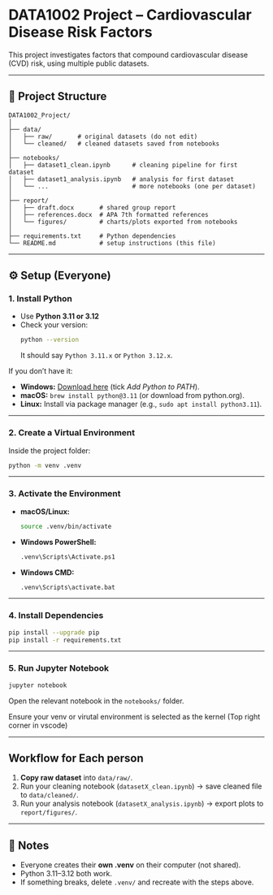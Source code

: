 # DATA1002 Project – Cardiovascular Disease Risk Factors

This project investigates factors that compound cardiovascular disease (CVD) risk, using multiple public datasets.

---

## 📂 Project Structure
```
DATA1002_Project/
│
├── data/
│   ├── raw/       # original datasets (do not edit)
│   └── cleaned/   # cleaned datasets saved from notebooks
│
├── notebooks/
│   ├── dataset1_clean.ipynb      # cleaning pipeline for first dataset
│   ├── dataset1_analysis.ipynb   # analysis for first dataset
│   └── ...                       # more notebooks (one per dataset)
│
├── report/
│   ├── draft.docx       # shared group report
│   ├── references.docx  # APA 7th formatted references
│   └── figures/         # charts/plots exported from notebooks
│
├── requirements.txt     # Python dependencies
└── README.md            # setup instructions (this file)
```

---

## ⚙️ Setup (Everyone)

### 1. Install Python
- Use **Python 3.11 or 3.12**  
- Check your version:
  ```bash
  python --version
  ```
  It should say `Python 3.11.x` or `Python 3.12.x`.

If you don’t have it:

- **Windows:** [Download here](https://www.python.org/downloads/windows/) (tick *Add Python to PATH*).  
- **macOS:** `brew install python@3.11` (or download from python.org).  
- **Linux:** Install via package manager (e.g., `sudo apt install python3.11`).  

---

### 2. Create a Virtual Environment
Inside the project folder:
```bash
python -m venv .venv
```

---

### 3. Activate the Environment
- **macOS/Linux:**
  ```bash
  source .venv/bin/activate
  ```
- **Windows PowerShell:**
  ```bash
  .venv\Scripts\Activate.ps1
  ```
- **Windows CMD:**
  ```bash
  .venv\Scripts\activate.bat
  ```

---

### 4. Install Dependencies
```bash
pip install --upgrade pip
pip install -r requirements.txt
```

---

### 5. Run Jupyter Notebook
```bash
jupyter notebook
```
Open the relevant notebook in the `notebooks/` folder.

Ensure your venv or virutal environment is selected as the kernel (Top right corner in vscode)

---

## Workflow for Each person
1. **Copy raw dataset** into `data/raw/`.  
2. Run your cleaning notebook (`datasetX_clean.ipynb`) → save cleaned file to `data/cleaned/`.  
3. Run your analysis notebook (`datasetX_analysis.ipynb`) → export plots to `report/figures/`.  


---

## 📑 Notes
- Everyone creates their **own .venv** on their computer (not shared).  
- Python 3.11–3.12 both work.  
- If something breaks, delete `.venv/` and recreate with the steps above.  
